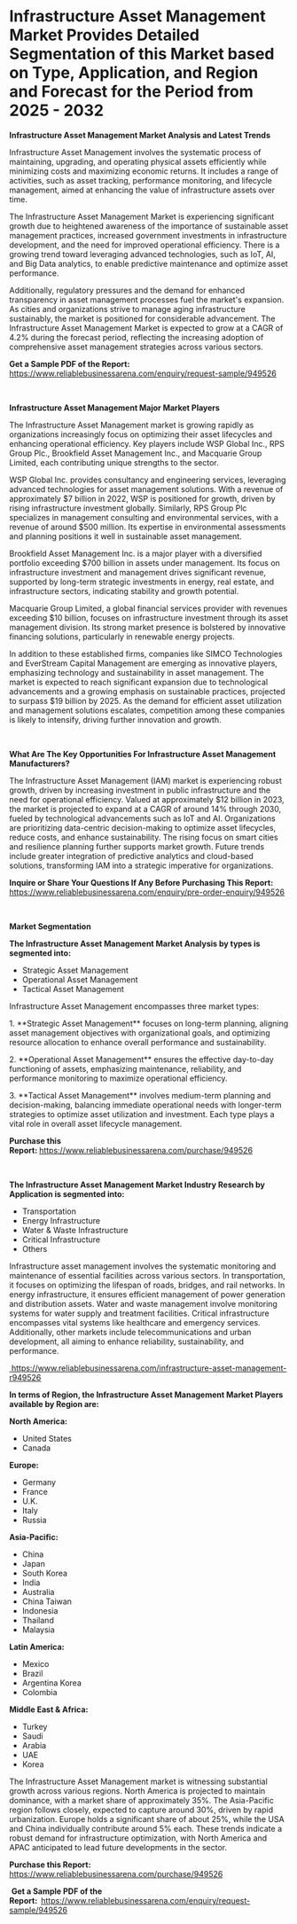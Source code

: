 <p><h1>Infrastructure Asset Management Market Provides Detailed Segmentation of this Market based on Type, Application, and Region and Forecast for the Period from 2025 - 2032</h1></p><p><strong>Infrastructure Asset Management Market Analysis and Latest Trends</strong></p>
<p><p>Infrastructure Asset Management involves the systematic process of maintaining, upgrading, and operating physical assets efficiently while minimizing costs and maximizing economic returns. It includes a range of activities, such as asset tracking, performance monitoring, and lifecycle management, aimed at enhancing the value of infrastructure assets over time.</p><p>The Infrastructure Asset Management Market is experiencing significant growth due to heightened awareness of the importance of sustainable asset management practices, increased government investments in infrastructure development, and the need for improved operational efficiency. There is a growing trend toward leveraging advanced technologies, such as IoT, AI, and Big Data analytics, to enable predictive maintenance and optimize asset performance. </p><p>Additionally, regulatory pressures and the demand for enhanced transparency in asset management processes fuel the market's expansion. As cities and organizations strive to manage aging infrastructure sustainably, the market is positioned for considerable advancement. The Infrastructure Asset Management Market is expected to grow at a CAGR of 4.2% during the forecast period, reflecting the increasing adoption of comprehensive asset management strategies across various sectors.</p></p>
<p><strong>Get a Sample PDF of the Report:&nbsp;</strong> <a href="https://www.reliablebusinessarena.com/enquiry/request-sample/949526?utm_campaign=3737&utm_medium=2&utm_source=Github&utm_content=ia&utm_term=17042025&utm_id=infrastructure-asset-management">https://www.reliablebusinessarena.com/enquiry/request-sample/949526</a></p>
<p>&nbsp;</p>
<p><strong>Infrastructure Asset Management Major Market Players</strong></p>
<p><p>The Infrastructure Asset Management market is growing rapidly as organizations increasingly focus on optimizing their asset lifecycles and enhancing operational efficiency. Key players include WSP Global Inc., RPS Group Plc., Brookfield Asset Management Inc., and Macquarie Group Limited, each contributing unique strengths to the sector.</p><p>WSP Global Inc. provides consultancy and engineering services, leveraging advanced technologies for asset management solutions. With a revenue of approximately $7 billion in 2022, WSP is positioned for growth, driven by rising infrastructure investment globally. Similarly, RPS Group Plc specializes in management consulting and environmental services, with a revenue of around $500 million. Its expertise in environmental assessments and planning positions it well in sustainable asset management.</p><p>Brookfield Asset Management Inc. is a major player with a diversified portfolio exceeding $700 billion in assets under management. Its focus on infrastructure investment and management drives significant revenue, supported by long-term strategic investments in energy, real estate, and infrastructure sectors, indicating stability and growth potential.</p><p>Macquarie Group Limited, a global financial services provider with revenues exceeding $10 billion, focuses on infrastructure investment through its asset management division. Its strong market presence is bolstered by innovative financing solutions, particularly in renewable energy projects.</p><p>In addition to these established firms, companies like SIMCO Technologies and EverStream Capital Management are emerging as innovative players, emphasizing technology and sustainability in asset management. The market is expected to reach significant expansion due to technological advancements and a growing emphasis on sustainable practices, projected to surpass $19 billion by 2025. As the demand for efficient asset utilization and management solutions escalates, competition among these companies is likely to intensify, driving further innovation and growth.</p></p>
<p>&nbsp;</p>
<p><strong>What Are The Key Opportunities For Infrastructure Asset Management Manufacturers?</strong></p>
<p><p>The Infrastructure Asset Management (IAM) market is experiencing robust growth, driven by increasing investment in public infrastructure and the need for operational efficiency. Valued at approximately $12 billion in 2023, the market is projected to expand at a CAGR of around 14% through 2030, fueled by technological advancements such as IoT and AI. Organizations are prioritizing data-centric decision-making to optimize asset lifecycles, reduce costs, and enhance sustainability. The rising focus on smart cities and resilience planning further supports market growth. Future trends include greater integration of predictive analytics and cloud-based solutions, transforming IAM into a strategic imperative for organizations.</p></p>
<p><strong>Inquire or Share Your Questions If Any Before Purchasing This Report:</strong> <a href="https://www.reliablebusinessarena.com/enquiry/pre-order-enquiry/949526?utm_campaign=3737&utm_medium=2&utm_source=Github&utm_content=ia&utm_term=17042025&utm_id=infrastructure-asset-management">https://www.reliablebusinessarena.com/enquiry/pre-order-enquiry/949526</a></p>
<p>&nbsp;</p>
<p><strong>Market Segmentation</strong></p>
<p><strong>The Infrastructure Asset Management Market Analysis by types is segmented into:</strong></p>
<p><ul><li>Strategic Asset Management</li><li>Operational Asset Management</li><li>Tactical Asset Management</li></ul></p>
<p><p>Infrastructure Asset Management encompasses three market types: </p><p>1. **Strategic Asset Management** focuses on long-term planning, aligning asset management objectives with organizational goals, and optimizing resource allocation to enhance overall performance and sustainability.</p><p>2. **Operational Asset Management** ensures the effective day-to-day functioning of assets, emphasizing maintenance, reliability, and performance monitoring to maximize operational efficiency.</p><p>3. **Tactical Asset Management** involves medium-term planning and decision-making, balancing immediate operational needs with longer-term strategies to optimize asset utilization and investment. Each type plays a vital role in overall asset lifecycle management.</p></p>
<p><strong>Purchase this Report:&nbsp;</strong><a href="https://www.reliablebusinessarena.com/purchase/949526?utm_campaign=3737&utm_medium=2&utm_source=Github&utm_content=ia&utm_term=17042025&utm_id=infrastructure-asset-management">https://www.reliablebusinessarena.com/purchase/949526</a></p>
<p>&nbsp;</p>
<p><strong>The Infrastructure Asset Management Market Industry Research by Application is segmented into:</strong></p>
<p><ul><li>Transportation</li><li>Energy Infrastructure</li><li>Water & Waste Infrastructure</li><li>Critical Infrastructure</li><li>Others</li></ul></p>
<p><p>Infrastructure asset management involves the systematic monitoring and maintenance of essential facilities across various sectors. In transportation, it focuses on optimizing the lifespan of roads, bridges, and rail networks. In energy infrastructure, it ensures efficient management of power generation and distribution assets. Water and waste management involve monitoring systems for water supply and treatment facilities. Critical infrastructure encompasses vital systems like healthcare and emergency services. Additionally, other markets include telecommunications and urban development, all aiming to enhance reliability, sustainability, and performance.</p></p>
<p><a href="https://www.reliablebusinessarena.com/infrastructure-asset-management-r949526?utm_campaign=3737&utm_medium=2&utm_source=Github&utm_content=ia&utm_term=17042025&utm_id=infrastructure-asset-management">&nbsp;https://www.reliablebusinessarena.com/infrastructure-asset-management-r949526</a></p>
<p><strong>In terms of Region, the Infrastructure Asset Management Market Players available by Region are:</strong></p>
<p>
    <p> <strong> North America: </strong>
        <ul>
            <li>United States</li>
            <li>Canada</li>
        </ul>
        </p> 
    <p> <strong> Europe: </strong>
        <ul>
            <li>Germany</li>
            <li>France</li>
            <li>U.K.</li>
            <li>Italy</li>
            <li>Russia</li>
        </ul>
        </p> 
    <p> <strong> Asia-Pacific: </strong>
        <ul>
            <li>China</li>
            <li>Japan</li>
            <li>South Korea</li>
            <li>India</li>
            <li>Australia</li>
            <li>China Taiwan</li>
            <li>Indonesia</li>
            <li>Thailand</li>
            <li>Malaysia</li>
        </ul>
        </p> 
    <p> <strong> Latin America: </strong>
        <ul>
            <li>Mexico</li>
            <li>Brazil</li>
            <li>Argentina Korea</li>
            <li>Colombia</li>
        </ul>
        </p> 
    <p> <strong> Middle East & Africa: </strong>
        <ul>
            <li>Turkey</li>
            <li>Saudi</li>
            <li>Arabia</li>
            <li>UAE</li>
            <li>Korea</li>
        </ul>
    </p>
    </p>
<p><p>The Infrastructure Asset Management market is witnessing substantial growth across various regions. North America is projected to maintain dominance, with a market share of approximately 35%. The Asia-Pacific region follows closely, expected to capture around 30%, driven by rapid urbanization. Europe holds a significant share of about 25%, while the USA and China individually contribute around 5% each. These trends indicate a robust demand for infrastructure optimization, with North America and APAC anticipated to lead future developments in the sector.</p></p>
<p><strong>Purchase this Report: </strong><a href="https://www.reliablebusinessarena.com/purchase/949526?utm_campaign=3737&utm_medium=2&utm_source=Github&utm_content=ia&utm_term=17042025&utm_id=infrastructure-asset-management">https://www.reliablebusinessarena.com/purchase/949526</a></p>
<p>&nbsp;<strong>Get a Sample PDF of the Report:&nbsp;&nbsp;</strong><a href="https://www.reliablebusinessarena.com/enquiry/request-sample/949526?utm_campaign=3737&utm_medium=2&utm_source=Github&utm_content=ia&utm_term=17042025&utm_id=infrastructure-asset-management">https://www.reliablebusinessarena.com/enquiry/request-sample/949526</a></p>
<p><strong></strong></p>
<p><p></p><p></p><p></p></p>